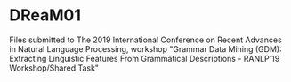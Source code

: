 # DReaM01
Files submitted to The 2019 International Conference on Recent Advances in Natural Language Processing, workshop "Grammar Data Mining (GDM): Extracting Linguistic Features From Grammatical Descriptions - RANLP'19 Workshop/Shared Task"
